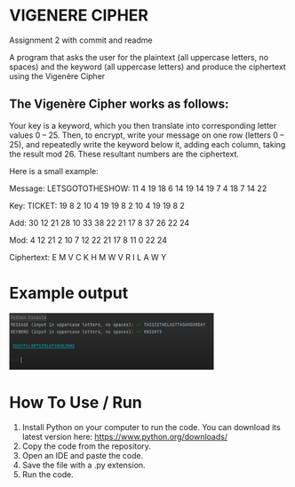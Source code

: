# VIGENERE CIPHER
Assignment 2 with commit and readme


A program that asks the user for the plaintext (all uppercase letters, no spaces) and the keyword (all uppercase letters) and produce the ciphertext using the Vigenère Cipher

## The Vigenère Cipher works as follows:

Your key is a keyword, which you then translate into corresponding letter values 0 – 25. Then, to encrypt, write your message on one row (letters 0 – 25), and repeatedly write the keyword below it, adding each column, taking the result mod 26. These resultant numbers are the ciphertext. 

Here is a small example:

Message: LETSGOTOTHESHOW: 11 4 19 18 6 14 19 14 19 7 4 18 7 14 22

Key: TICKET: 19 8 2 10 4 19  19 8 2 10 4 19  19 8 2

Add: 30 12 21 28 10 33 38 22 21 17 8 37 26 22 24

Mod: 4 12 21 2 10 7 12 22 21 17 8 11 0 22 24

Ciphertext: E M V C K H M W V R I L A W Y


# Example output

![](images/expvigenere.PNG)

# How To Use / Run
1. Install Python on your computer to run the code. You can download its latest version here: https://www.python.org/downloads/ 
2. Copy the code from the repository. 
3. Open an IDE and paste the code. 
4. Save the file with a .py extension. 
5. Run the code. 
